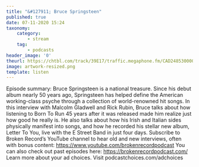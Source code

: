 ```yaml
---
title: "&#127911; Bruce Springsteen"
published: true
date: 07-11-2020 15:24
taxonomy:
    category:
        - stream
    tag:
        - podcasts
header_image: '0'
theurl: https://chtbl.com/track/39E17/traffic.megaphone.fm/CAD2485300001.mp3
image: artwork-resized.png
template: listen
--- 
```

Episode summary: Bruce Springsteen is a national treasure. Since his debut album nearly 50 years ago, Springsteen has helped define the American working-class psyche through a collection of world-renowned hit songs. In this interview with Malcolm Gladwell and Rick Rubin, Bruce talks about how listening to Born To Run 45 years after it was released made him realize just how good he really is. He also talks about how his Irish and Italian sides physically manifest into songs, and how he recorded his stellar new album, Letter To You, live with the E Street Band in just four days. Subscribe to Broken Record’s YouTube channel to hear old and new interviews, often with bonus content: https://www.youtube.com/brokenrecordpodcast You can also check out past episodes here: https://brokenrecordpodcast.com/ Learn more about your ad choices. Visit podcastchoices.com/adchoices
